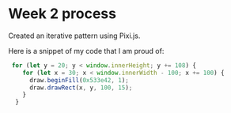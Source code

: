 # Week 2 process

Created an iterative pattern using Pixi.js.

Here is a snippet of my code that I am proud of:
```typescript
 for (let y = 20; y < window.innerHeight; y += 108) {
    for (let x = 30; x < window.innerWidth - 100; x += 100) {
      draw.beginFill(0x533e42, 1);
      draw.drawRect(x, y, 100, 15);
    }
  }
  
```
